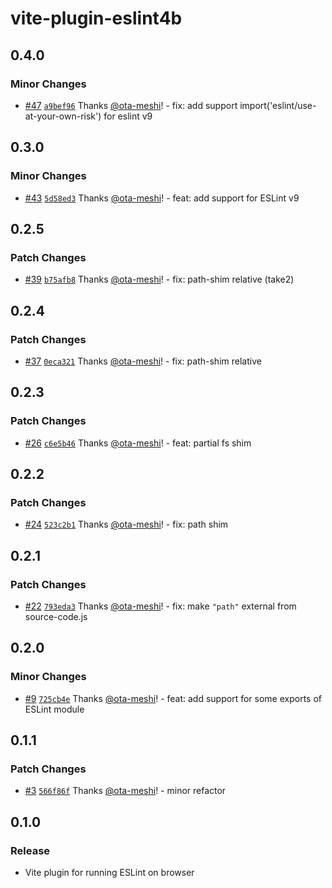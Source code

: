 # vite-plugin-eslint4b

## 0.4.0

### Minor Changes

- [#47](https://github.com/ota-meshi/vite-plugin-eslint4b/pull/47) [`a9bef96`](https://github.com/ota-meshi/vite-plugin-eslint4b/commit/a9bef9679616433628506b9f456f708f76544343) Thanks [@ota-meshi](https://github.com/ota-meshi)! - fix: add support import('eslint/use-at-your-own-risk') for eslint v9

## 0.3.0

### Minor Changes

- [#43](https://github.com/ota-meshi/vite-plugin-eslint4b/pull/43) [`5d58ed3`](https://github.com/ota-meshi/vite-plugin-eslint4b/commit/5d58ed340db0be7588be448e5d188686c44e3463) Thanks [@ota-meshi](https://github.com/ota-meshi)! - feat: add support for ESLint v9

## 0.2.5

### Patch Changes

- [#39](https://github.com/ota-meshi/vite-plugin-eslint4b/pull/39) [`b75afb8`](https://github.com/ota-meshi/vite-plugin-eslint4b/commit/b75afb843d20b122dd59ddbfe69e208afc434a33) Thanks [@ota-meshi](https://github.com/ota-meshi)! - fix: path-shim relative (take2)

## 0.2.4

### Patch Changes

- [#37](https://github.com/ota-meshi/vite-plugin-eslint4b/pull/37) [`0eca321`](https://github.com/ota-meshi/vite-plugin-eslint4b/commit/0eca3216577304df772dffd6f2fb7f1635ae39b3) Thanks [@ota-meshi](https://github.com/ota-meshi)! - fix: path-shim relative

## 0.2.3

### Patch Changes

- [#26](https://github.com/ota-meshi/vite-plugin-eslint4b/pull/26) [`c6e5b46`](https://github.com/ota-meshi/vite-plugin-eslint4b/commit/c6e5b46989a7330642a95ff7e787e536788a37f8) Thanks [@ota-meshi](https://github.com/ota-meshi)! - feat: partial fs shim

## 0.2.2

### Patch Changes

- [#24](https://github.com/ota-meshi/vite-plugin-eslint4b/pull/24) [`523c2b1`](https://github.com/ota-meshi/vite-plugin-eslint4b/commit/523c2b1e31ae43b84fefd300d24b8215aaaec5ff) Thanks [@ota-meshi](https://github.com/ota-meshi)! - fix: path shim

## 0.2.1

### Patch Changes

- [#22](https://github.com/ota-meshi/vite-plugin-eslint4b/pull/22) [`793eda3`](https://github.com/ota-meshi/vite-plugin-eslint4b/commit/793eda38ff94d9ed2883c46f51a59bee4753e4bd) Thanks [@ota-meshi](https://github.com/ota-meshi)! - fix: make `"path"` external from source-code.js

## 0.2.0

### Minor Changes

- [#9](https://github.com/ota-meshi/vite-plugin-eslint4b/pull/9) [`725cb4e`](https://github.com/ota-meshi/vite-plugin-eslint4b/commit/725cb4e126a1328033b7993365cd713d6d15e915) Thanks [@ota-meshi](https://github.com/ota-meshi)! - feat: add support for some exports of ESLint module

## 0.1.1

### Patch Changes

- [#3](https://github.com/ota-meshi/vite-plugin-eslint4b/pull/3) [`566f86f`](https://github.com/ota-meshi/vite-plugin-eslint4b/commit/566f86fdc29e0c909af3c6f332bde02d62197c9a) Thanks [@ota-meshi](https://github.com/ota-meshi)! - minor refactor

## 0.1.0

### Release

- Vite plugin for running ESLint on browser
